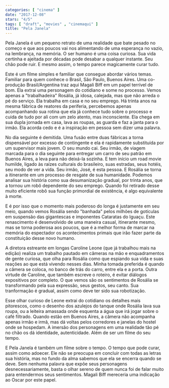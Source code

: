 ```yaml
---
categories: [ "cinema" ]
date: "2017-12-08"
stars: "4/5"
tags: [ "draft", "movies" , "cinemaqui" ]
title: "Pela Janela"
---
```

Pela Janela é um pequeno retrato de uma realidade que bate pesado no
começo e que aos poucos vai nos alimentando de uma esperança no vazio,
na lembrança, na memória. O ser humano é uma coisa curiosa. Sua vida
certinha e ajeitada por décadas pode desabar a qualquer instante. Seu
chão pode ruir. E mesmo assim, o tempo parece magicamente curar tudo.

Este é um filme simples e familiar que consegue abordar vários
temas. Familiar para quem conhece o Brasil, São Paulo, Buenos Aires. Uma
co-produção Brasil/Argentina traz aqui Magali Biff em um papel terrível
de bom. Ela extrai uma personagem do cotidiano e some no processo. Vemos
apenas a "trabalhadeira" Rosália, já idosa, calejada, mas que não
arreda o pé do serviço. Ela trabalha em casa e no seu emprego. Há
trinta anos na mesma fábrica de reatores da periferia, percebemos apenas
acompanhando sua rotina que ela já conhece tudo sobre o processo e
cuida de tudo por ali com um zelo atento, mas inconsciente. Ela chega
em sua dupla jornada em casa, lava as roupas, as guarda e faz a janta
para o irmão. Ela acorda cedo e é a inspiração em pessoa sem dizer
uma palavra.

No dia seguinte é demitida. Uma fusão entre duas fábricas a torna
dispensável por excesso de contingente e ela é rapidamente substituída
por um supervisor mais jovem. O seu mundo cai. Seu irmão, de viagem
marcada para o dia seguinte para entregar um carro de seu patrão em
Buenos Aires, a leva para não deixá-la sozinha. E tem início um
road movie humilde, ligado às raízes culturais do brasileiro, suas
estradas, seus hotéis, seu modo de ver a vida. Seu irmão, José, é esta
pessoa. E Rosália se torna a itinerante em um processo de resgate de
sua humanidade. Podemos analisar sua história como sua desumanização
gradual, por trinta anos, que a tornou um robô dependente do seu
emprego. Quando foi retirado desse muito eficiente robô sua função
primordial de existência, é algo equivalente à morte.

E é por isso que o momento mais poderoso do longa é justamente em seu
meio, quando vemos Rosália sendo "banhada" pelos milhões de gotículas
em suspensão das gigantescas e imponentes Cataratas do Iguaçu. Este
renascimento é desenvolvido de uma maneira casual, itinerante mesmo,
mas se torna poderosa aos poucos, que é a melhor forma de marcar na
memória do espectador os acontecimentos primais que irão fazer parte
da constituição desse novo humano.

A diretora estreante em longas Caroline Leone (que já trabalhou mais na
edição) realiza um trabalho pautado em câmeras na mão e enquadramentos
de gente curiosa, que olha para Rosália como que espiando sua vida e
suas reações ao que está vivendo nesses dias. Minha tomada preferida
é quando a câmera se coloca, no banco de trás do carro, entre ela e a
porta. Outra virtude de Caroline, que também escreve o roteiro, é evitar
diálogos expositivos por completo. O que vemos são os sentimentos de
Rosália se transformando pela sua expressão, seus gestos, seu canto. Sua
tranformação é gradual, assim como deve ter sido sua robotização.

Esse olhar curioso de Leone extrai do cotidiano os detalhes mais
pitorescos, como o desenho dos azulejos do tanque onde Rosália lava
sua roupa, ou a leiteira amassada onde esquenta a água que irá jogar
sobre o café filtrado. Quando estão em Buenos Aires, a câmera não
acompanha apenas irmão e irmã, mas dá voltas pelos corredores e
janelas do hostel onde se hospedam. A imersão dos personagens em uma
realidade tão pé no chão os dá identidade, autenticidade. Além de
ser um filme do seu tempo.

E Pela Janela é também um filme sobre o tempo. O tempo que pode curar,
assim como adoecer. Ele não se preocupa em concluir com todas as letras
sua história, mas no fundo da alma sabemos que ela se encerra quando se
deve. Sem nenhuma palavra que expõe seus personagens desnecessariamente,
basta o olhar sereno de quem nunca foi de falar muito para entendermos
seus sentimentos. Magali Biff mereceria uma indicação ao Oscar por
este papel.

